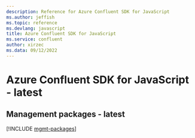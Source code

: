 ```yaml
---
description: Reference for Azure Confluent SDK for JavaScript
ms.author: jeffish
ms.topic: reference
ms.devlang: javascript
title: Azure Confluent SDK for JavaScript
ms.service: confluent
author: xirzec
ms.data: 09/12/2022
---
```

# Azure Confluent SDK for JavaScript - latest

## Management packages - latest
[!INCLUDE [mgmt-packages](confluent-mgmt-index.md)]